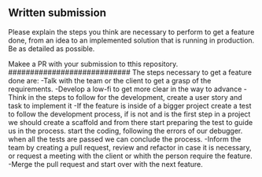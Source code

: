## Written submission
Please explain the steps you think are necessary to perform to get a feature done, from an idea to an implemented solution that is running in production. Be as detailed as possible. 

Makee a PR with your submission to tthis repository.
############################
The steps necessary to get a feature done are:
-Talk with the team or the client to get a grasp of the requirements.
-Develop a low-fi to get more clear in the way to advance
-Think in the steps to follow for the development, create a user story and task to implement it
-If the feature is inside of a bigger project create a test to follow the development process, if is not and is the first step in a project we should create a scaffold and from there start preparing the test to guide us in the process.
start the coding, following the errors of our debugger.
when all the tests are passed we can conclude the process.
-Inform the team by creating a pull request, review and refactor in case it is necessary, or request a meeting with the client or whith the person require the feature.
-Merge the pull request and start over with the next feature.
